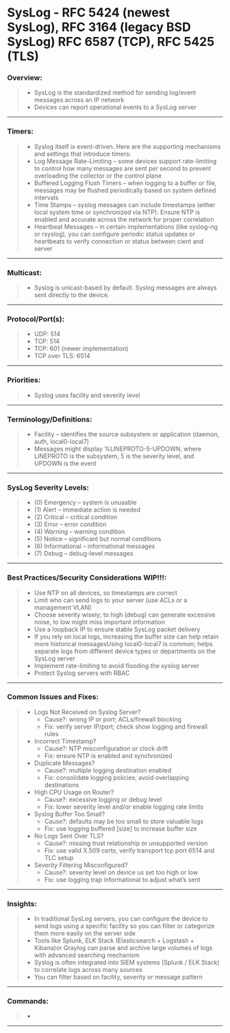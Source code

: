 # SysLog - RFC 5424 (newest SysLog), RFC 3164 (legacy BSD SysLog) RFC 6587 (TCP), RFC 5425 (TLS)

### Overview: 
> * SysLog is the standardized method for sending log/event messages across an IP network
> *  Devices can report operational events to a SysLog server
---
### Timers:
> * Syslog itself is event-driven. Here are the supporting mechanisms and settings that introduce timers:
> * Log Message Rate-Limiting – some devices support rate-limiting to control how many messages are sent per second to prevent overloading the collector or the control plane
> * Buffered Logging Flush Timers – when logging to a buffer or file, messages may be flushed periodically based on system defined intervals
> * Time Stamps – syslog messages can include timestamps (either local system time or synchronized via NTP). Ensure NTP is enabled and accurate across the network for proper correlation
> * Heartbeat Messages – in certain implementations (like syslog-ng or rsyslog), you can configure periodic status updates or heartbeats to verify connection or status between cient and server
---
### Multicast:
> * Syslog is unicast-based by default. Syslog messages are always sent directly to the device.
---
### Protocol/Port(s):
> * UDP: 514
> * TCP: 514
> * TCP: 601 (newer implementation)
> * TCP over TLS: 6514
---
### Priorities:
> * Syslog uses facility and severity level
---
### Terminology/Definitions:
> * Facility – identifies the source subsystem or application (daemon, auth, local0-local7)
> * Messages might display %LINEPROTO-5-UPDOWN, where LINEPROTO is the subsystem, 5 is the severity level, and UPDOWN is the event
---
### SysLog Severity Levels:
> * (0) Emergency – system is unusable
> * (1) Alert – immediate action is needed
> * (2) Critical – critical condition
> * (3) Error – error condition
> * (4) Warning – warning condition
> * (5) Notice – significant but normal conditions
> * (6) Informational – informational messages
> * (7) Debug – debug-level messages
---
### Best Practices/Security Considerations WIP!!!:
> * Use NTP on all devices, so timestamps are correct
> * Limit who can send logs to your server (use ACLs or a management VLAN)
> * Choose severity wisely; to high (debug) can generate excessive noise, to low might miss important information
> * Use a loopback IP to ensure stable SysLog packet delivery
> * If you rely on local logs, increasing the buffer size can help retain more historical messagesUsing local0-local7 is common; helps separate logs from different device types or departments on the SysLog server
> * Implement rate-limiting to avoid flooding the syslog server
> * Protect Syslog servers with RBAC
---
### Common Issues and Fixes:
> * Logs Not Received on Syslog Server?
>   * Cause?: wrong IP or port; ACLs/firewall blocking
>   * Fix: verify server IP/port; check show logging and firewall rules
> * Incorrect Timestamp?
>   * Cause?: NTP misconfiguration or clock drift
>   * Fix: ensure NTP is enabled and synchronized
> * Duplicate Messages?
>   * Cause?: multiple logging destination enabled
>   * Fix: consolidate logging policies; avoid overlapping destinations
> * High CPU Usage on Router?
>   * Cause?: excessive logging or debug level
>   * Fix: lower severity level and/or enable logging rate limits
> * Syslog Buffer Too Small?
>   * Cause?: defaults may be too small to store valuable logs
>   * Fix: use logging buffered [size] to increase buffer size
> * No Logs Sent Over TLS?
>   * Cause?: missing trust relationship or unsupported version
>   * Fix: use valid X.509 certs, verify transport tcp port 6514 and TLC setup
> * Severity Filtering Misconfigured?
>   * Cause?: severity level on device us set too high or low
>   * Fix: use logging trap informational to adjust what’s sent
---
### Insights:
> * In traditional SysLog servers, you can configure the device to send logs using a specific facility so you can filter or categorize them more easily on the server side
> * Tools like Splunk, ELK Stack (Elasticsearch + Logstash + Kibana)or Graylog can parse and archive large volumes of logs with advanced searching mechanism
> * Syslog is often integrated into SIEM systems (Splunk / ELK Stack) to correlate logs across many sources
> * You can filter based on facility, severity or message pattern
---
### Commands:
> *
---

